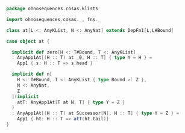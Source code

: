 
```scala
package ohnosequences.cosas.klists

import ohnosequences.cosas._, fns._

class at[L <: AnyKList, N <: AnyNat] extends DepFn1[L,L#Bound]

case object at {

  implicit def zero[H <: T#Bound, T <: AnyKList]
  : AnyApp1At[(H :: T) at _0, H :: T] { type Y = H } =
    App1 { s: H :: T => s.head }

  implicit def n[
    H <: T#Bound, T <: AnyKList { type Bound >: Z },
    N <: AnyNat,
    Z
  ](implicit
    atT: AnyApp1At[T at N, T] { type Y = Z }
  )
  : AnyApp1At[(H :: T) at Successor[N], H :: T] { type Y = Z } =
    App1 { ht: H :: T => atT(ht.tail)}
}

```




[test/scala/cosas/asserts.scala]: ../../../../test/scala/cosas/asserts.scala.md
[test/scala/cosas/DenotationTests.scala]: ../../../../test/scala/cosas/DenotationTests.scala.md
[test/scala/cosas/EqualityTests.scala]: ../../../../test/scala/cosas/EqualityTests.scala.md
[test/scala/cosas/DependentFunctionsTests.scala]: ../../../../test/scala/cosas/DependentFunctionsTests.scala.md
[test/scala/cosas/KListsTests.scala]: ../../../../test/scala/cosas/KListsTests.scala.md
[test/scala/cosas/RecordTests.scala]: ../../../../test/scala/cosas/RecordTests.scala.md
[test/scala/cosas/NatTests.scala]: ../../../../test/scala/cosas/NatTests.scala.md
[test/scala/cosas/TypeUnionTests.scala]: ../../../../test/scala/cosas/TypeUnionTests.scala.md
[main/scala/cosas/package.scala]: ../package.scala.md
[main/scala/cosas/types/package.scala]: ../types/package.scala.md
[main/scala/cosas/types/types.scala]: ../types/types.scala.md
[main/scala/cosas/types/parsing.scala]: ../types/parsing.scala.md
[main/scala/cosas/types/productTypes.scala]: ../types/productTypes.scala.md
[main/scala/cosas/types/syntax.scala]: ../types/syntax.scala.md
[main/scala/cosas/types/project.scala]: ../types/project.scala.md
[main/scala/cosas/types/denotations.scala]: ../types/denotations.scala.md
[main/scala/cosas/types/functionTypes.scala]: ../types/functionTypes.scala.md
[main/scala/cosas/types/serialization.scala]: ../types/serialization.scala.md
[main/scala/cosas/klists/replace.scala]: replace.scala.md
[main/scala/cosas/klists/cons.scala]: cons.scala.md
[main/scala/cosas/klists/klists.scala]: klists.scala.md
[main/scala/cosas/klists/take.scala]: take.scala.md
[main/scala/cosas/klists/package.scala]: package.scala.md
[main/scala/cosas/klists/takeFirst.scala]: takeFirst.scala.md
[main/scala/cosas/klists/toList.scala]: toList.scala.md
[main/scala/cosas/klists/filter.scala]: filter.scala.md
[main/scala/cosas/klists/pick.scala]: pick.scala.md
[main/scala/cosas/klists/drop.scala]: drop.scala.md
[main/scala/cosas/klists/map.scala]: map.scala.md
[main/scala/cosas/klists/at.scala]: at.scala.md
[main/scala/cosas/klists/syntax.scala]: syntax.scala.md
[main/scala/cosas/klists/fold.scala]: fold.scala.md
[main/scala/cosas/klists/noDuplicates.scala]: noDuplicates.scala.md
[main/scala/cosas/klists/slice.scala]: slice.scala.md
[main/scala/cosas/klists/find.scala]: find.scala.md
[main/scala/cosas/records/package.scala]: ../records/package.scala.md
[main/scala/cosas/records/recordTypes.scala]: ../records/recordTypes.scala.md
[main/scala/cosas/records/syntax.scala]: ../records/syntax.scala.md
[main/scala/cosas/records/reorder.scala]: ../records/reorder.scala.md
[main/scala/cosas/typeUnions/typeUnions.scala]: ../typeUnions/typeUnions.scala.md
[main/scala/cosas/typeUnions/package.scala]: ../typeUnions/package.scala.md
[main/scala/cosas/fns/predicates.scala]: ../fns/predicates.scala.md
[main/scala/cosas/fns/instances.scala]: ../fns/instances.scala.md
[main/scala/cosas/fns/package.scala]: ../fns/package.scala.md
[main/scala/cosas/fns/syntax.scala]: ../fns/syntax.scala.md
[main/scala/cosas/fns/functions.scala]: ../fns/functions.scala.md
[main/scala/cosas/subtyping.scala]: ../subtyping.scala.md
[main/scala/cosas/witness.scala]: ../witness.scala.md
[main/scala/cosas/equality.scala]: ../equality.scala.md
[main/scala/cosas/Nat.scala]: ../Nat.scala.md
[main/scala/cosas/Bool.scala]: ../Bool.scala.md